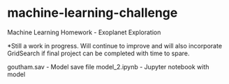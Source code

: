 # machine-learning-challenge
Machine Learning Homework - Exoplanet Exploration

*Still a work in progress. Will continue to improve and will also incorporate GridSearch if final project can be completed with time to spare.

goutham.sav - Model save file
model_2.ipynb - Jupyter notebook with model

